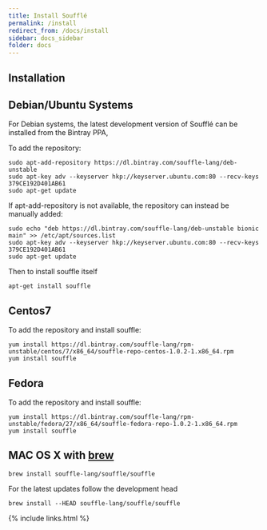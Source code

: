 ```yaml
---
title: Install Soufflé
permalink: /install
redirect_from: /docs/install
sidebar: docs_sidebar
folder: docs
---
```

## Installation

## Debian/Ubuntu Systems

For Debian systems, the latest development version of Soufflé can be installed from the Bintray PPA,

To add the repository:
```
sudo apt-add-repository https://dl.bintray.com/souffle-lang/deb-unstable
sudo apt-key adv --keyserver hkp://keyserver.ubuntu.com:80 --recv-keys 379CE192D401AB61
sudo apt-get update
```
If apt-add-repository is not available, the repository can instead be manually added:
```
sudo echo "deb https://dl.bintray.com/souffle-lang/deb-unstable bionic main" >> /etc/apt/sources.list
sudo apt-key adv --keyserver hkp://keyserver.ubuntu.com:80 --recv-keys 379CE192D401AB61
sudo apt-get update
```


Then to install souffle itself
```
apt-get install souffle
```

## Centos7

To add the repository and install souffle:
```
yum install https://dl.bintray.com/souffle-lang/rpm-unstable/centos/7/x86_64/souffle-repo-centos-1.0.2-1.x86_64.rpm
yum install souffle
```

## Fedora

To add the repository and install souffle:
```
yum install https://dl.bintray.com/souffle-lang/rpm-unstable/fedora/27/x86_64/souffle-fedora-repo-1.0.2-1.x86_64.rpm
yum install souffle
```

## MAC OS X with [brew](http://brew.sh)

```
brew install souffle-lang/souffle/souffle
```

For the latest updates follow the development head

```
brew install --HEAD souffle-lang/souffle/souffle
```

{% include links.html %}
